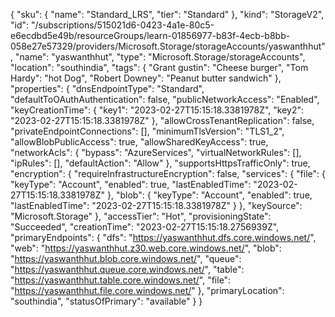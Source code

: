 {
    "sku": {
        "name": "Standard_LRS",
        "tier": "Standard"
    },
    "kind": "StorageV2",
    "id": "/subscriptions/515021d6-0423-4a1e-80c5-e6ecdbd5e49b/resourceGroups/learn-01856977-b83f-4ecb-b8bb-058e27e57329/providers/Microsoft.Storage/storageAccounts/yaswanthhut",
    "name": "yaswanthhut",
    "type": "Microsoft.Storage/storageAccounts",
    "location": "southindia",
    "tags": {
        "Grant gustin": "Cheese burger",
        "Tom Hardy": "hot Dog",
        "Robert Downey": "Peanut butter sandwich"
    },
    "properties": {
        "dnsEndpointType": "Standard",
        "defaultToOAuthAuthentication": false,
        "publicNetworkAccess": "Enabled",
        "keyCreationTime": {
            "key1": "2023-02-27T15:15:18.3381978Z",
            "key2": "2023-02-27T15:15:18.3381978Z"
        },
        "allowCrossTenantReplication": false,
        "privateEndpointConnections": [],
        "minimumTlsVersion": "TLS1_2",
        "allowBlobPublicAccess": true,
        "allowSharedKeyAccess": true,
        "networkAcls": {
            "bypass": "AzureServices",
            "virtualNetworkRules": [],
            "ipRules": [],
            "defaultAction": "Allow"
        },
        "supportsHttpsTrafficOnly": true,
        "encryption": {
            "requireInfrastructureEncryption": false,
            "services": {
                "file": {
                    "keyType": "Account",
                    "enabled": true,
                    "lastEnabledTime": "2023-02-27T15:15:18.3381978Z"
                },
                "blob": {
                    "keyType": "Account",
                    "enabled": true,
                    "lastEnabledTime": "2023-02-27T15:15:18.3381978Z"
                }
            },
            "keySource": "Microsoft.Storage"
        },
        "accessTier": "Hot",
        "provisioningState": "Succeeded",
        "creationTime": "2023-02-27T15:15:18.2756939Z",
        "primaryEndpoints": {
            "dfs": "https://yaswanthhut.dfs.core.windows.net/",
            "web": "https://yaswanthhut.z30.web.core.windows.net/",
            "blob": "https://yaswanthhut.blob.core.windows.net/",
            "queue": "https://yaswanthhut.queue.core.windows.net/",
            "table": "https://yaswanthhut.table.core.windows.net/",
            "file": "https://yaswanthhut.file.core.windows.net/"
        },
        "primaryLocation": "southindia",
        "statusOfPrimary": "available"
    }
}
